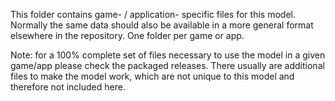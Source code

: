 This folder contains game- / application- specific files for this model.
Normally the same data should also be available in a more general format elsewhere in the repository.
One folder per game or app. 

Note: for a 100% complete set of files necessary to use the model in a given game/app please check the packaged releases. There usually are additional files to make the model work, which are not unique to this model and therefore not included here. 